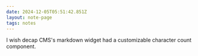 ```yaml
---
date: 2024-12-05T05:51:42.851Z
layout: note-page
tags: notes
---
```

I wish decap CMS's markdown widget had a customizable character count component.
